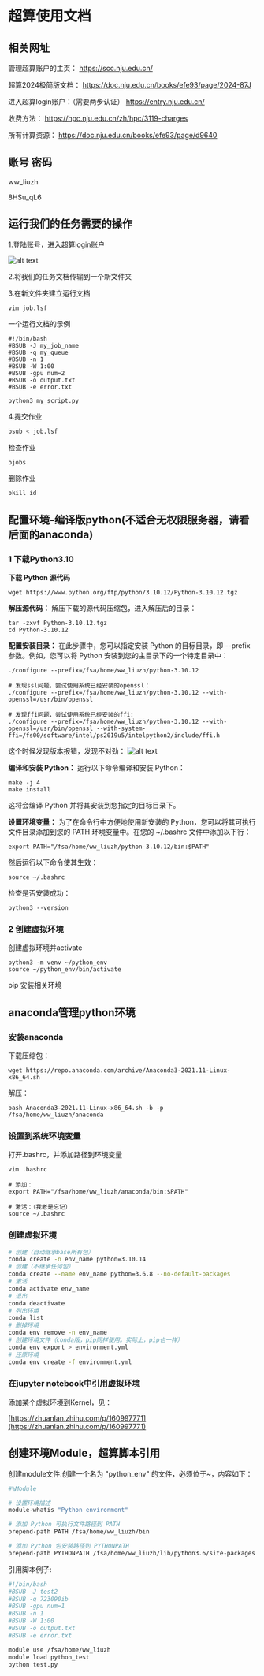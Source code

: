 # 超算使用文档

## 相关网址

管理超算账户的主页：
https://scc.nju.edu.cn/

超算2024极简版文档：
https://doc.nju.edu.cn/books/efe93/page/2024-87J

进入超算login账户：（需要两步认证）
https://entry.nju.edu.cn/

收费方法：
https://hpc.nju.edu.cn/zh/hpc/3119-charges

所有计算资源：
https://doc.nju.edu.cn/books/efe93/page/d9640

## 账号 密码

ww_liuzh

8HSu_qL6

## 运行我们的任务需要的操作

1.登陆账号，进入超算login账户

![alt text](1.png)

2.将我们的任务文档传输到一个新文件夹

3.在新文件夹建立运行文档

```
vim job.lsf
```

一个运行文档的示例

```vim linenums="1"
#!/bin/bash
#BSUB -J my_job_name
#BSUB -q my_queue
#BSUB -n 1
#BSUB -W 1:00
#BSUB -gpu num=2
#BSUB -o output.txt
#BSUB -e error.txt

python3 my_script.py
```

4.提交作业

```bash
bsub < job.lsf
```

检查作业

```bash
bjobs
```

删除作业

```bash
bkill id
```

## 配置环境-编译版python(不适合无权限服务器，请看后面的anaconda)

### 1 下载Python3.10

**下载 Python 源代码**

```
wget https://www.python.org/ftp/python/3.10.12/Python-3.10.12.tgz
```

**解压源代码：**
解压下载的源代码压缩包，进入解压后的目录：

```
tar -zxvf Python-3.10.12.tgz
cd Python-3.10.12
```

**配置安装目录：**
在此步骤中，您可以指定安装 Python 的目标目录，即 --prefix 参数。例如，您可以将 Python 安装到您的主目录下的一个特定目录中：

```
./configure --prefix=/fsa/home/ww_liuzh/python-3.10.12
```

```ssh
# 发现ssl问题，尝试使用系统已经安装的openssl：
./configure --prefix=/fsa/home/ww_liuzh/python-3.10.12 --with-openssl=/usr/bin/openssl

# 发现ffi问题，尝试使用系统已经安装的ffi:
./configure --prefix=/fsa/home/ww_liuzh/python-3.10.12 --with-openssl=/usr/bin/openssl --with-system-ffi=/fs00/software/intel/ps2019u5/intelpython2/include/ffi.h
```

这个时候发现版本报错，发现不对劲：
![alt text](image.png)

**编译和安装 Python：**
运行以下命令编译和安装 Python：


```
make -j 4
make install
```

这将会编译 Python 并将其安装到您指定的目标目录下。

**设置环境变量：**
为了在命令行中方便地使用新安装的 Python，您可以将其可执行文件目录添加到您的 PATH 环境变量中。在您的 ~/.bashrc 文件中添加以下行：


```
export PATH="/fsa/home/ww_liuzh/python-3.10.12/bin:$PATH"
```

然后运行以下命令使其生效：

```
source ~/.bashrc
```

检查是否安装成功：

```
python3 --version
```

### 2 创建虚拟环境

创建虚拟环境并activate

```
python3 -m venv ~/python_env
source ~/python_env/bin/activate
```

pip 安装相关环境

## anaconda管理python环境

### 安装anaconda

下载压缩包：

```
wget https://repo.anaconda.com/archive/Anaconda3-2021.11-Linux-x86_64.sh
```

解压：

```
bash Anaconda3-2021.11-Linux-x86_64.sh -b -p /fsa/home/ww_liuzh/anaconda
```

### 设置到系统环境变量

打开.bashrc，并添加路径到环境变量

```
vim .bashrc

# 添加：
export PATH="/fsa/home/ww_liuzh/anaconda/bin:$PATH"

# 激活：（我老是忘记）
source ~/.bashrc
```

### 创建虚拟环境

```bash
# 创建（自动继承base所有包）
conda create -n env_name python=3.10.14
# 创建（不继承任何包）
conda create --name env_name python=3.6.8 --no-default-packages
# 激活
conda activate env_name
# 退出
conda deactivate
# 列出环境
conda list
# 删掉环境
conda env remove -n env_name
# 创建环境文件（conda版，pip同样使用。实际上，pip也一样）
conda env export > environment.yml
# 还原环境
conda env create -f environment.yml
```

### 在jupyter notebook中引用虚拟环境

添加某个虚拟环境到Kernel，见：

[https://zhuanlan.zhihu.com/p/160997771](https://zhuanlan.zhihu.com/p/160997771)

## 创建环境Module，超算脚本引用

创建module文件.创建一个名为 "python_env" 的文件，必须位于~，内容如下：

```bash
#%Module

# 设置环境描述
module-whatis "Python environment"

# 添加 Python 可执行文件路径到 PATH
prepend-path PATH /fsa/home/ww_liuzh/bin

# 添加 Python 包安装路径到 PYTHONPATH
prepend-path PYTHONPATH /fsa/home/ww_liuzh/lib/python3.6/site-packages
```

引用脚本例子:

```bash
#!/bin/bash
#BSUB -J test2
#BSUB -q 723090ib
#BSUB -gpu num=1
#BSUB -n 1
#BSUB -W 1:00
#BSUB -o output.txt
#BSUB -e error.txt

module use /fsa/home/ww_liuzh
module load python_test
python test.py
```
